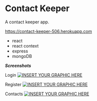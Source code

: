 # Contact Keeper

A contact keeper app.

https://contact-keeper-506.herokuapp.com


- react
- react context
- express
- mongoDB


***Screenshots***

Login
[![INSERT YOUR GRAPHIC HERE](https://res.cloudinary.com/dscipfbfx/image/upload/v1589455929/Contact%20Keeper/Login.png)]()


Register
[![INSERT YOUR GRAPHIC HERE](https://res.cloudinary.com/dscipfbfx/image/upload/v1589455915/Contact%20Keeper/Register.png)]()


Contacts
[![INSERT YOUR GRAPHIC HERE](https://res.cloudinary.com/dscipfbfx/image/upload/v1589805566/Contact%20Keeper/Screenshot_2020-05-18_ContactKeeper_Keep_track_of_your_contacts.png)]()


